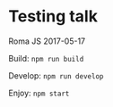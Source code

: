 # Testing talk

Roma JS 2017-05-17

Build: `npm run build`

Develop: `npm run develop`

Enjoy: `npm start`